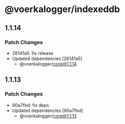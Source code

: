 # @voerkalogger/indexeddb

## 1.1.14

### Patch Changes

- 26141a5: fix release
- Updated dependencies [26141a5]
  - @voerkalogger/core@1.1.14

## 1.1.13

### Patch Changes

- 90a7fbd: fix deps
- Updated dependencies [90a7fbd]
  - @voerkalogger/core@1.1.13
